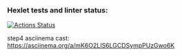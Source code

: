 ### Hexlet tests and linter status:
[![Actions Status](https://github.com/barsheel/php-project-48/actions/workflows/hexlet-check.yml/badge.svg)](https://github.com/barsheel/php-project-48/actions)

step4 asciinema cast: https://asciinema.org/a/mK6O2LIS6LGCDSympPUzGwo6K